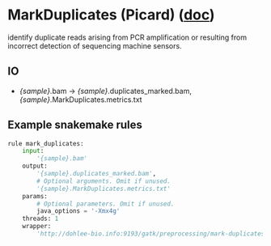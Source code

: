 # MarkDuplicates (Picard) ([doc](https://software.broadinstitute.org/gatk/documentation/tooldocs/4.0.4.0/picard_sam_markduplicates_MarkDuplicates.php))

identify duplicate reads arising from PCR amplification or resulting from incorrect detection of sequencing machine sensors.

## IO

- *{sample}*.bam -> *{sample}*.duplicates_marked.bam, *{sample}*.MarkDuplicates.metrics.txt

## Example snakemake rules

```python
rule mark_duplicates:
    input:
        '{sample}.bam'
    output:
        '{sample}.duplicates_marked.bam',
        # Optional arguments. Omit if unused.
        '{sample}.MarkDuplicates.metrics.txt'
    params:
        # Optional parameters. Omit if unused.
        java_options = '-Xmx4g'
    threads: 1
    wrapper:
        'http://dohlee-bio.info:9193/gatk/preprocessing/mark-duplicates'

```
